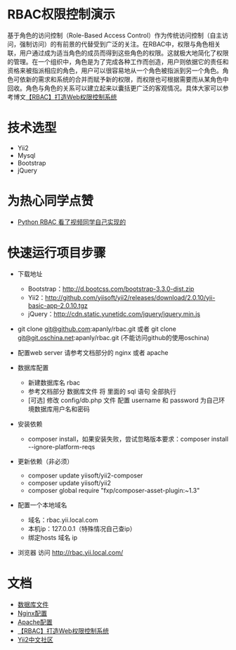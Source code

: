 RBAC权限控制演示
==============
基于角色的访问控制（Role-Based Access Control）作为传统访问控制（自主访问，强制访问）的有前景的代替受到广泛的关注。在RBAC中，权限与角色相关联，用户通过成为适当角色的成员而得到这些角色的权限。这就极大地简化了权限的管理。在一个组织中，角色是为了完成各种工作而创造，用户则依据它的责任和资格来被指派相应的角色，用户可以很容易地从一个角色被指派到另一个角色。角色可依新的需求和系统的合并而赋予新的权限，而权限也可根据需要而从某角色中回收。角色与角色的关系可以建立起来以囊括更广泛的客观情况。具体大家可以参考博文[【RBAC】打造Web权限控制系统](http://www.54php.cn/default/42.html)

技术选型
============
* Yii2
* Mysql
* Bootstrap
* jQuery

为热心同学点赞
===============
* [Python RBAC 看了视频同学自己实现的](https://github.com/gaoyaxing24/RBAC)

快速运行项目步骤
================
* 下载地址
    * Bootstrap：http://d.bootcss.com/bootstrap-3.3.0-dist.zip
    * Yii2：http://github.com/yiisoft/yii2/releases/download/2.0.10/yii-basic-app-2.0.10.tgz
    * jQuery：http://cdn.static.yunetidc.com/jquery/jquery.min.js
* git clone git@github.com:apanly/rbac.git  或者  git clone git@git.oschina.net:apanly/rbac.git (不能访问github的使用oschina)
* 配置web server 请参考文档部分的 nginx 或者 apache
* 数据库配置
    * 新建数据库名 rbac
    * 参考文档部分 数据库文件 将 里面的 sql 语句 全部执行
    * [可选] 修改 config/db.php 文件 配置 username 和 password 为自己环境数据库用户名和密码
* 安装依赖
    * composer install，如果安装失败，尝试忽略版本要求：composer install --ignore-platform-reqs 

* 更新依赖（非必须）
  - composer update yiisoft/yii2-composer
  - composer update yiisoft/yii2
  - composer global require "fxp/composer-asset-plugin:~1.3"

* 配置一个本地域名
    * 域名：rbac.yii.local.com
    * 本机ip：127.0.0.1（特殊情况自己查ip）
    * 绑定hosts   域名  ip
* 浏览器 访问 http://rbac.yii.local.com/




文档
==========
* [数据库文件](./docs/mysql.MD)
* [Nginx配置](./docs/nginx.md)
* [Apache配置](./docs/apache.md)
* [【RBAC】打造Web权限控制系统](http://www.54php.cn/default/42.html)
* [Yii2中文社区](http://www.yiichina.com/doc/guide/2.0/intro-yii)
